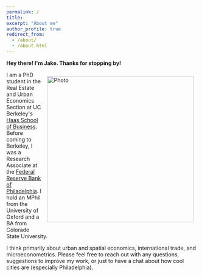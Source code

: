 ```yaml
---
permalink: /
title: 
excerpt: "About me"
author_profile: true
redirect_from: 
  - /about/
  - /about.html
---
```


**Hey there! I'm Jake. Thanks for stopping by!**

<img align="right" src="https://jacobhmoore.github.io/images/IMG_0015.jpg" alt="Photo" style="width: 385px; border-radius: 10px; padding: 12px 12px 12px 12px"/>


I am a PhD student in the Real Estate and Urban Economics Section at UC Berkeley's [Haas School of Business](https://haas.berkeley.edu/realestate/). Before coming to Berkeley, I was a Research Associate at the [Federal Reserve Bank of Philadelphia](https://www.philadelphiafed.org/). I hold an MPhil from the University of Oxford and a BA from Colorado State University.

I think primarily about urban and spatial economics, international trade, and microeconometrics. Please feel free to reach out with any questions, suggestions to improve my work, or just to have a chat about how cool cities are (especially Philadelphia).
